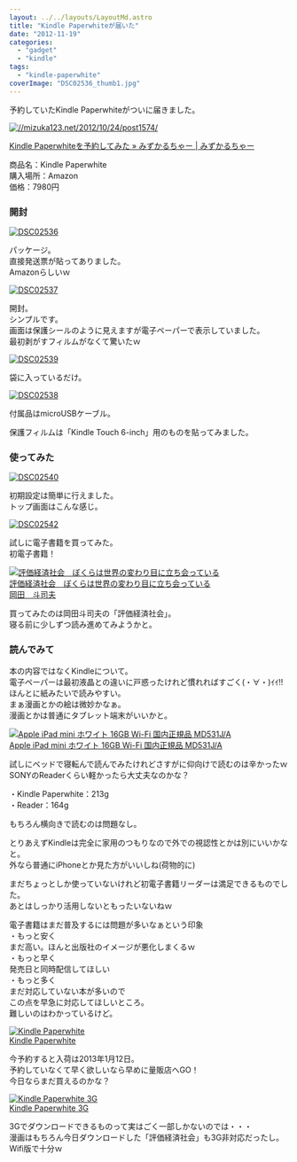 ```yaml
---
layout: ../../layouts/LayoutMd.astro
title: "Kindle Paperwhiteが届いた"
date: "2012-11-19"
categories: 
  - "gadget"
  - "kindle"
tags: 
  - "kindle-paperwhite"
coverImage: "DSC02536_thumb1.jpg"
---
```


予約していたKindle Paperwhiteがついに届きました。

[![//mizuka123.net/2012/10/24/post1574/](http://capture.heartrails.com/200x150/cool?//mizuka123.net/2012/10/24/post1574/ "Kindle Paperwhiteを予約してみた » みずかるちゃー | みずかるちゃー")](//mizuka123.net/2012/10/24/post1574/)

[Kindle Paperwhiteを予約してみた » みずかるちゃー | みずかるちゃー](//mizuka123.net/2012/10/24/post1574/)

商品名：Kindle Paperwhite  
購入場所：Amazon  
価格：7980円

### 開封

[![DSC02536](images/DSC02536_thumb.jpg "DSC02536")](//mizuka123.net/wp-content/uploads/2012/11/DSC025361.jpg)

パッケージ。  
直接発送票が貼ってありました。  
Amazonらしいｗ

[![DSC02537](images/DSC02537_thumb.jpg "DSC02537")](//mizuka123.net/wp-content/uploads/2012/11/DSC025371.jpg)

開封。  
シンプルです。  
画面は保護シールのように見えますが電子ペーパーで表示していました。  
最初剥がすフィルムがなくて驚いたｗ

[![DSC02539](images/DSC02539_thumb.jpg "DSC02539")](//mizuka123.net/wp-content/uploads/2012/11/DSC02539.jpg)

袋に入っているだけ。

[![DSC02538](images/DSC02538_thumb.jpg "DSC02538")](//mizuka123.net/wp-content/uploads/2012/11/DSC02538.jpg)

付属品はmicroUSBケーブル。

保護フィルムは「Kindle Touch 6-inch」用のものを貼ってみました。

### 使ってみた

[![DSC02540](images/DSC02540_thumb.jpg "DSC02540")](//mizuka123.net/wp-content/uploads/2012/11/DSC02540.jpg)

初期設定は簡単に行えました。  
トップ画面はこんな感じ。

[![DSC02542](images/DSC02542_thumb.jpg "DSC02542")](//mizuka123.net/wp-content/uploads/2012/11/DSC02542.jpg)

試しに電子書籍を買ってみた。  
初電子書籍！

[![評価経済社会　ぼくらは世界の変わり目に立ち会っている](images/51bp7DFQpUL._SL160_.jpg)  
評価経済社会　ぼくらは世界の変わり目に立ち会っている  
岡田　斗司夫](https://www.amazon.co.jp/exec/obidos/ASIN/4478015880/mizuka123-22/ref=nosim)

買ってみたのは岡田斗司夫の「評価経済社会」。  
寝る前に少しずつ読み進めてみようかと。

### 読んでみて

本の内容ではなくKindleについて。  
電子ペーパーは最初液晶との違いに戸惑ったけれど慣れればすごく(・∀・)ｲｲ!!  
ほんとに紙みたいで読みやすい。  
まぁ漫画とかの絵は微妙かなぁ。  
漫画とかは普通にタブレット端末がいいかと。

[![Apple iPad mini ホワイト 16GB Wi-Fi 国内正規品 MD531J/A](images/511BS3FLwrL._SL160_.jpg)  
Apple iPad mini ホワイト 16GB Wi-Fi 国内正規品 MD531J/A  
](https://www.amazon.co.jp/exec/obidos/ASIN/B009X5X2BM/mizuka123-22/ref=nosim)

試しにベッドで寝転んで読んでみたけれどさすがに仰向けで読むのは辛かったｗ  
SONYのReaderくらい軽かったら大丈夫なのかな？

・Kindle Paperwhite：213g  
・Reader：164g

もちろん横向きで読むのは問題なし。

とりあえずKindleは完全に家用のつもりなので外での視認性とかは別にいいかなと。  
外なら普通にiPhoneとか見た方がいいしね(荷物的に)

まだちょっとしか使っていないけれど初電子書籍リーダーは満足できるものでした。  
あとはしっかり活用しないともったいないねｗ

電子書籍はまだ普及するには問題が多いなぁという印象  
・もっと安く  
まだ高い。ほんと出版社のイメージが悪化しまくるｗ  
・もっと早く  
発売日と同時配信してほしい  
・もっと多く  
まだ対応していない本が多いので  
この点を早急に対応してほしいところ。  
難しいのはわかっているけど。

[![Kindle Paperwhite](images/4194BeD1XvL._SL160_.jpg)  
Kindle Paperwhite  
](https://www.amazon.co.jp/exec/obidos/ASIN/B007OZO03M/mizuka123-22/ref=nosim)

今予約すると入荷は2013年1月12日。  
予約していなくて早く欲しいなら早めに量販店へGO！  
今日ならまだ買えるのかな？

[![Kindle Paperwhite 3G](images/4194BeD1XvL._SL160_.jpg)  
Kindle Paperwhite 3G  
](https://www.amazon.co.jp/exec/obidos/ASIN/B007OZNYMU/mizuka123-22/ref=nosim)

3Gでダウンロードできるものって実はごく一部しかないのでは・・・  
漫画はもちろん今日ダウンロードした「評価経済社会」も3G非対応だったし。  
Wifi版で十分ｗ
